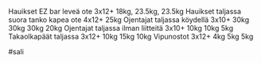 Hauikset EZ bar leveä ote 3x12+
	18kg, 23.5kg, 23.5kg
Hauikset taljassa suora tanko kapea ote 4x12+
	25kg
Ojentajat taljassa köydellä 3x10+
	30kg 30kg 30kg 20kg
Ojentajat taljassa ilman liitteitä 3x10+
	10kg 10kg 5kg
Takaolkapäät taljassa 3x12+
	10kg 15kg 10kg
Vipunostot 3x12+ 
	4kg 5kg 5kg


#sali